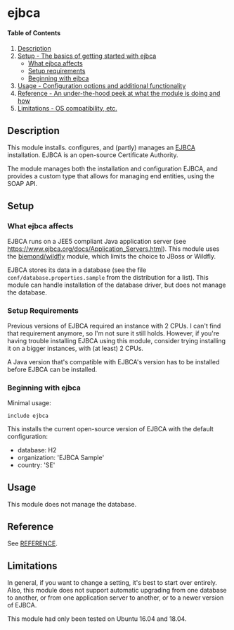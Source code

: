 
# ejbca

#### Table of Contents

1. [Description](#description)
2. [Setup - The basics of getting started with ejbca](#setup)
    * [What ejbca affects](#what-ejbca-affects)
    * [Setup requirements](#setup-requirements)
    * [Beginning with ejbca](#beginning-with-ejbca)
3. [Usage - Configuration options and additional functionality](#usage)
4. [Reference - An under-the-hood peek at what the module is doing and how](#reference)
5. [Limitations - OS compatibility, etc.](#limitations)

## Description

This module installs. configures, and (partly) manages an [EJBCA](https://www.ejbca.org/) installation. EJBCA is an open-source Certificate Authority.

The module manages both the installation and configuration EJBCA, and provides a custom type that allows for managing end entities, using the SOAP API.

## Setup

### What ejbca affects

EJBCA runs on a JEE5 compliant Java application server (see https://www.ejbca.org/docs/Application_Servers.html). This module uses the [biemond/wildfly](https://forge.puppet.com/biemond/wildfly) module, which limits the choice to JBoss or Wildfly.

EJBCA stores its data in a database (see the file `conf/database.properties.sample` from the distribution for a list). This module can handle installation of the database driver, but does not manage the database.

### Setup Requirements

Previous versions of EJBCA required an instance with 2 CPUs. I can't find that requirement anymore, so I'm not sure it still holds. However, if you're having trouble installing EJBCA using this module, consider trying installing it on a bigger instances, with (at least) 2 CPUs.

A Java version that's compatible with EJBCA's version has to be installed before EJBCA can be installed.

### Beginning with ejbca

Minimal usage:
```puppet
include ejbca
```

This installs the current open-source version of EJBCA with the default configuration:
* database: H2
* organization: 'EJBCA Sample'
* country: 'SE'

## Usage

This module does not manage the database.

## Reference

See [REFERENCE](REFERENCE.md).

## Limitations

In general, if you want to change a setting, it's best to start over entirely. Also, this module does not support automatic upgrading from one database to another, or from one application server to another, or to a newer version of EJBCA.

This module had only been tested on Ubuntu 16.04 and 18.04.
